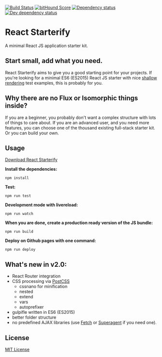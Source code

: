 [![Build Status](https://travis-ci.org/Granze/react-starterify.svg?branch=master)](https://travis-ci.org/Granze/react-starterify)
[![bitHound Score](https://www.bithound.io/github/Granze/react-starterify/badges/score.svg)](https://www.bithound.io/github/Granze/react-starterify/master)
[![Dependency status](https://david-dm.org/granze/react-starterify/status.svg)](https://david-dm.org/granze/react-starterify "Dependency status")
[![Dev dependency status](https://david-dm.org/granze/react-starterify/dev-status.svg)](https://david-dm.org/granze/react-starterify#info=devDependencies "Dev dependency status")

# React Starterify

A minimal React JS application starter kit.

## Start small, add what you need.

React Starterify aims to give you a good starting point for your projects.
If you're looking for a minimal ES6 (ES2015) React JS starter with nice [shallow rendering](https://facebook.github.io/react/docs/test-utils.html#shallow-rendering) test examples, this is probably for you.

## Why there are no Flux or Isomorphic things inside?

If you are a beginner, you probably don't want a complex structure with lots of things to care about.
If you are an advanced user, and you need more features, you can choose one of the thousand existing full-stack starter kit. Or you can build your own. 

## Usage

[Download React Starterify](https://github.com/Granze/react-starterify/releases/latest)

__Install the dependencies:__

`npm install`

__Test:__

`npm run test`

__Development mode with livereload:__

`npm run watch`

__When you are done, create a production ready version of the JS bundle:__

`npm run build`

__Deploy on Github pages with one command:__

`npm run deploy`

## What's new in v2.0:

- React Router integration
- CSS processing via [PostCSS](https://github.com/postcss/postcss)
  - cssnano for minification
  - nested
  - extend
  - vars
  - autoprefixer
- gulpifle written in ES6 (ES2015)
- better folder structure
- no predefined AJAX libraries (use [Fetch](https://github.com/github/fetch) or [Superagent](https://github.com/visionmedia/superagent) if you need one).

## License

[MIT License](http://opensource.org/licenses/MIT)

